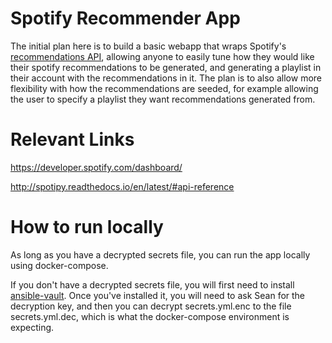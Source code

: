 # Spotify Recommender App

The initial plan here is to build a basic webapp that wraps Spotify's [recommendations API](https://developer.spotify.com/documentation/web-api/reference/browse/get-recommendations/), allowing anyone to easily tune how they would like their spotify recommendations to be generated, and generating a playlist in their account with the recommendations in it. The plan is to also allow more flexibility with how the recommendations are seeded, for example allowing the user to specify a playlist they want recommendations generated from.

# Relevant Links
https://developer.spotify.com/dashboard/

http://spotipy.readthedocs.io/en/latest/#api-reference


# How to run locally

As long as you have a decrypted secrets file, you can run the app locally using docker-compose.

If you don't have a decrypted secrets file, you will first need to install [ansible-vault](https://docs.ansible.com/ansible/latest/user_guide/vault.html). Once you've installed it, you will need to ask Sean for the decryption key, and then you can decrypt secrets.yml.enc to the file secrets.yml.dec, which is what the docker-compose environment is expecting.